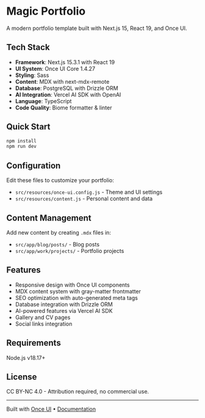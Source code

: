 # Magic Portfolio

A modern portfolio template built with Next.js 15, React 19, and Once UI.

## Tech Stack

- **Framework**: Next.js 15.3.1 with React 19
- **UI System**: Once UI Core 1.4.27
- **Styling**: Sass
- **Content**: MDX with next-mdx-remote
- **Database**: PostgreSQL with Drizzle ORM
- **AI Integration**: Vercel AI SDK with OpenAI
- **Language**: TypeScript
- **Code Quality**: Biome formatter & linter

## Quick Start

```bash
npm install
npm run dev
```

## Configuration

Edit these files to customize your portfolio:
- `src/resources/once-ui.config.js` - Theme and UI settings
- `src/resources/content.js` - Personal content and data

## Content Management

Add new content by creating `.mdx` files in:
- `src/app/blog/posts/` - Blog posts
- `src/app/work/projects/` - Portfolio projects

## Features

- Responsive design with Once UI components
- MDX content system with gray-matter frontmatter
- SEO optimization with auto-generated meta tags
- Database integration with Drizzle ORM
- AI-powered features via Vercel AI SDK
- Gallery and CV pages
- Social links integration

## Requirements

Node.js v18.17+

## License

CC BY-NC 4.0 - Attribution required, no commercial use.

---

Built with [Once UI](https://once-ui.com) • [Documentation](https://docs.once-ui.com/docs/magic-portfolio/quick-start)
